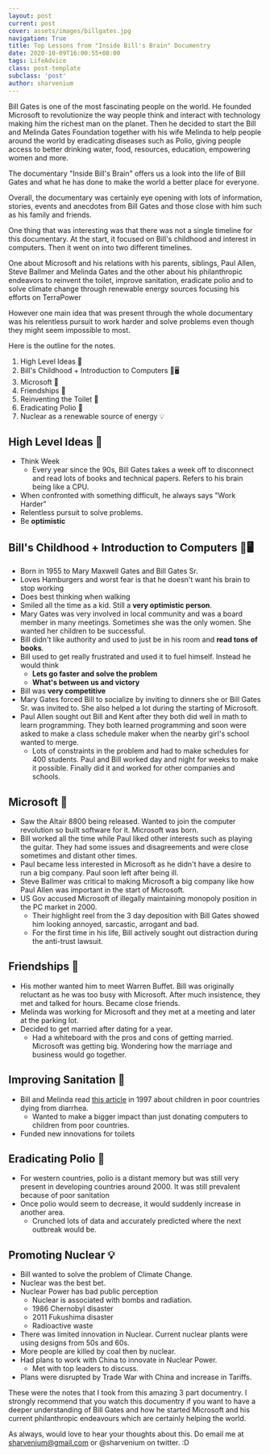 ```yaml
---
layout: post
current: post
cover: assets/images/billgates.jpg
navigation: True
title: Top Lessons from "Inside Bill's Brain" Documentry 
date: 2020-10-09T16:00:55+08:00
tags: LifeAdvice
class: post-template
subclass: 'post'
author: sharvenium
---
```


Bill Gates is one of the most fascinating people on the world. He founded Microsoft to revolutionize the way people think and interact with technology making him the richest man on the planet. Then he decided to start the Bill and Melinda Gates Foundation together with his wife Melinda to help people around the world by eradicating diseases such as Polio, giving people access to better drinking water, food, resources, education, empowering women and more. 

The documentary "Inside Bill's Brain" offers us a look into the life of Bill Gates and what he has done to make the world a better place for everyone. 

Overall, the documentary was certainly eye opening with lots of information, stories, events and anecdotes from Bill Gates and those close with him such as his family and friends.

One thing that was interesting was that there was not a single timeline for this documentary. At the start, it focused on Bill's childhood and interest in computers. Then it went on into two different timelines. 

One about Microsoft and his relations with his parents, siblings, Paul Allen, Steve Ballmer and Melinda Gates and the other about his philanthropic endeavors to reinvent the toilet, improve sanitation, eradicate polio and to solve climate change through renewable energy sources focusing his efforts on TerraPower 

However one main idea that was present through the whole documentary was his relentless pursuit to work harder and solve problems even though they might seem impossible to most. 

Here is the outline for the notes. 
1. High Level Ideas 🧠
2. Bill's Childhood + Introduction to Computers 👶🖥
3. Microsoft 🚀
4. Friendships 👫
5. Reinventing the Toilet 🧼
6. Eradicating Polio 🦠
7. Nuclear as a renewable source of energy 💡


## High Level Ideas 🧠
- Think Week
	- Every year since the 90s, Bill Gates takes a week off to disconnect and read lots of books and technical papers. Refers to his brain being like a CPU. 
- When confronted with something difficult, he always says "Work Harder"
- Relentless pursuit to solve problems.
- Be **optimistic**


## Bill's Childhood + Introduction to Computers 👶🖥
- Born in 1955 to Mary Maxwell Gates and Bill Gates Sr.
- Loves Hamburgers and worst fear is that he doesn't want his brain to stop working
- Does best thinking when walking
- Smiled all the time as a kid. Still a **very optimistic person**.
- Mary Gates was very involved in local community and was a board member in many meetings. Sometimes she was the only women. She wanted her children to be successful. 
- Bill didn't like authority and used to just be in his room and **read tons of books**. 
- Bill used to get really frustrated and used it to fuel himself. Instead he would think
	- **Lets go faster and solve the problem**
	- **What's between us and victory**
- Bill was **very competitive**
- Mary Gates forced Bill to socialize by inviting to dinners she or Bill Gates Sr. was invited to. She also helped a lot during the starting of Microsoft.
- Paul Allen sought out Bill and Kent after they both did well in math to learn programming. They both learned programming and soon were asked to make a class schedule maker when the nearby girl's school wanted to merge. 
	- Lots of constraints in the problem and had to make schedules for 400 students. Paul and Bill worked day and night for weeks to make it possible. Finally did it and worked for other companies and schools.


## Microsoft 🚀
- Saw the Altair 8800 being released. Wanted to join the computer revolution so built software for it. Microsoft was born.
- Bill worked all the time while Paul liked other interests such as playing the guitar. They had some issues and disagreements and were close sometimes and distant other times. 
- Paul became less interested in Microsoft as he didn't have a desire to run a big company. Paul soon left after being ill.
- Steve Ballmer was critical to making Microsoft a big company like how Paul Allen was important in the start of Microsoft.
- US Gov accused Microsoft of illegally maintaining monopoly position in the PC market in 2000. 
	- Their highlight reel from the 3 day deposition with Bill Gates showed him looking annoyed, sarcastic, arrogant and bad. 
	- For the first time in his life, Bill actively sought out distraction during the anti-trust lawsuit. 


## Friendships 👫
- His mother wanted him to meet Warren Buffet. Bill was originally reluctant as he was too busy with Microsoft. After much insistence, they met and talked for hours. Became close friends.
- Melinda was working for Microsoft and they met at a meeting and later at the parking lot. 
- Decided to get married after dating for a year. 
	- Had a whiteboard with the pros and cons of getting married. Microsoft was getting big. Wondering how the marriage and business would go together. 


## Improving Sanitation 🧼
- Bill and Melinda read [this article](https://www.nytimes.com/1997/01/09/world/for-third-world-water-is-still-a-deadly-drink.html) in 1997 about children in poor countries dying from diarrhea. 
	- Wanted to make a bigger impact than just donating computers to children from poor countries. 
- Funded new innovations for toilets


## Eradicating Polio 🦠
- For western countries, polio is a distant memory but was still very present in developing countries around 2000. It was still prevalent because of poor sanitation
- Once polio would seem to decrease, it would suddenly increase in another area. 
	- Crunched lots of data and accurately predicted where the next outbreak would be. 


## Promoting Nuclear 💡
- Bill wanted to solve the problem of Climate Change. 
- Nuclear was the best bet. 
- Nuclear Power has bad public perception
	- Nuclear is associated with bombs and radiation. 
	- 1986 Chernobyl disaster
	- 2011 Fukushima disaster
	- Radioactive waste
- There was limited innovation in Nuclear. Current nuclear plants were using designs from 50s and 60s. 
- More people are killed by coal then by nuclear. 
- Had plans to work with China to innovate in Nuclear Power. 
	- Met with top leaders to discuss. 
- Plans were disrupted by Trade War with China and increase in Tariffs.

These were the notes that I took from this amazing 3 part documentry. I strongly recommend that you watch this documentry if you want to have a deeper understanding of Bill Gates and how he started Microsoft and his current philanthropic endeavours which are certainly helping the world. 

As always, would love to hear your thoughts about this. Do email me at sharvenium@gmail.com or @sharvenium on twitter. :D